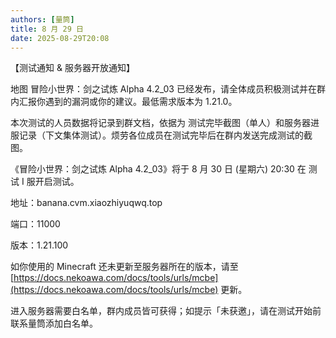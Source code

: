 ```yaml
---
authors: [量筒]
title: 8 月 29 日
date: 2025-08-29T20:08
---
```


【测试通知 & 服务器开放通知】

地图 冒险小世界：剑之试炼 Alpha 4.2_03 已经发布，请全体成员积极测试并在群内汇报你遇到的漏洞或你的建议。最低需求版本为 1.21.0。

本次测试的人员数据将记录到群文档，依据为 测试完毕截图（单人）和服务器进服记录（下文集体测试）。烦劳各位成员在测试完毕后在群内发送完成测试的截图。

《冒险小世界：剑之试炼 Alpha 4.2_03》将于 8 月 30 日 (星期六) 20:30 在 测试 I 服开启测试。

地址：banana.cvm.xiaozhiyuqwq.top

端口：11000

版本：1.21.100

如你使用的 Minecraft 还未更新至服务器所在的版本，请至 [https://docs.nekoawa.com/docs/tools/urls/mcbe](https://docs.nekoawa.com/docs/tools/urls/mcbe) 更新。

进入服务器需要白名单，群内成员皆可获得；如提示「未获邀」，请在测试开始前联系量筒添加白名单。

